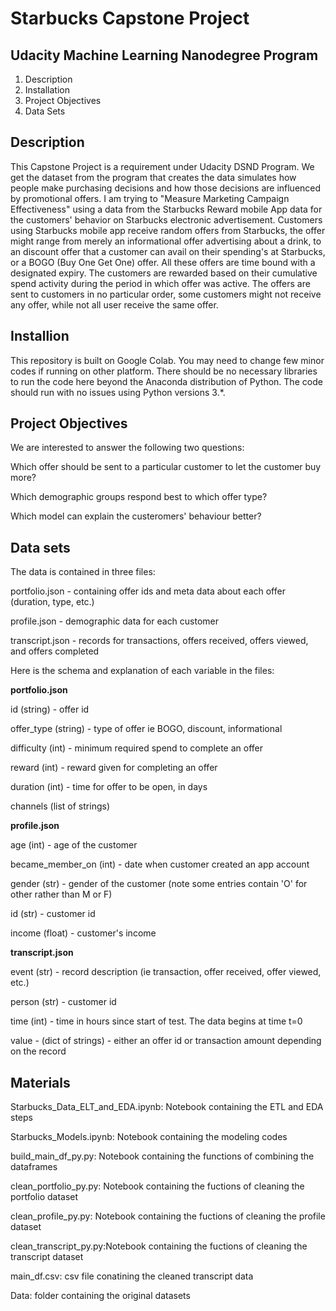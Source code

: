 # Starbucks Capstone Project
## Udacity Machine Learning Nanodegree Program

1. Description
2. Installation
3. Project Objectives
4. Data Sets

## Description
This Capstone Project is a requirement under Udacity DSND Program. We get the dataset from the program that creates the data simulates how people make purchasing decisions and how those decisions are influenced by promotional offers. I am trying to "Measure Marketing Campaign Effectiveness" using a data from the Starbucks Reward mobile App data for the customers' behavior on Starbucks electronic advertisement. Customers using Starbucks mobile app receive random offers from Starbucks, the offer might range from merely an informational offer advertising about a drink, to an discount offer that a customer can avail on their spending's at Starbucks, or a BOGO (Buy One Get One) offer. All these offers are time bound with a designated expiry. The customers are rewarded based on their cumulative spend activity during the period in which offer was active. The offers are sent to customers in no particular order, some customers might not receive any offer, while not all user receive the same offer.

## Installion
This repository is built on Google Colab. You may need to change few minor codes if running on other platform. There should be no necessary libraries to run the code here beyond the Anaconda distribution of Python. The code should run with no issues using Python versions 3.*.

## Project Objectives
We are interested to answer the following two questions:

Which offer should be sent to a particular customer to let the customer buy more?

Which demographic groups respond best to which offer type?

Which model can explain the custeromers' behaviour better?

## Data sets
The data is contained in three files:


portfolio.json - containing offer ids and meta data about each offer (duration, type, etc.)

profile.json - demographic data for each customer

transcript.json - records for transactions, offers received, offers viewed, and offers completed

Here is the schema and explanation of each variable in the files:


**portfolio.json**

id (string) - offer id

offer_type (string) - type of offer ie BOGO, discount, informational

difficulty (int) - minimum required spend to complete an offer

reward (int) - reward given for completing an offer

duration (int) - time for offer to be open, in days

channels (list of strings)


**profile.json**

age (int) - age of the customer

became_member_on (int) - date when customer created an app account

gender (str) - gender of the customer (note some entries contain 'O' for other rather than M or F)

id (str) - customer id

income (float) - customer's income


**transcript.json**

event (str) - record description (ie transaction, offer received, offer viewed, etc.)

person (str) - customer id

time (int) - time in hours since start of test. The data begins at time t=0

value - (dict of strings) - either an offer id or transaction amount depending on the record


## Materials
Starbucks_Data_ELT_and_EDA.ipynb: Notebook containing the ETL and EDA steps

Starbucks_Models.ipynb: Notebook containing the modeling codes

build_main_df_py.py: Notebook containing the functions of combining the dataframes

clean_portfolio_py.py: Notebook containing the fuctions of cleaning the portfolio dataset

clean_profile_py.py: Notebook containing the fuctions of cleaning the profile dataset

clean_transcript_py.py:Notebook containing the fuctions of cleaning the transcript dataset

main_df.csv: csv file conatining the cleaned transcript data

Data: folder containing the original datasets
